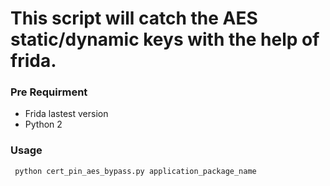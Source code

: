 # This script will catch the AES static/dynamic keys with the help of frida.

### Pre Requirment
* Frida lastest version
* Python 2

### Usage 

```
 python cert_pin_aes_bypass.py application_package_name 
```
